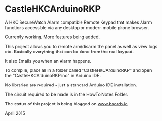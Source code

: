 CastleHKCArduinoRKP
=======================

A HKC SecureWatch Alarm compatible Remote Keypad that makes Alarm functions
accessible via any desktop or modern mobile phone browser.

Currently working. More features being added.


This project allows you to remote arm/disarm the panel as well as view logs etc.
Basically everything that can be done from the real keypad.

It also Emails you when an Alarm happens.


To compile, place all in a folder called "CastleHKCArduinoRKP"
and open the "CastleHKCArduinoRKP.ino" in Arduino IDE.

No libraries are required - just a standard Arduino IDE installation.


The circuit required to be made is in the HowTo Notes Folder.

The status of this project is being blogged on www.boards.ie

April 2015
